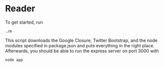 # Reader

To get started, run

```
./m
```

This script downloads the Google Closure, Twitter Bootstrap, and the node
modules specified in package.json and puts everything in the right place.
Afterwards, you should be able to run the express server on port 3000 with

```
node app
```
